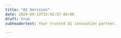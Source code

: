 ```yaml
---
title: "AI Services"
date: 2024-09-12T15:42:57-04:00
draft: true
subheadertext: Your trusted AI innovation partner.

---
```


